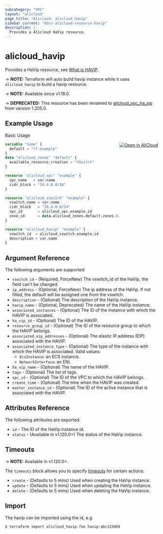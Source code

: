 ```yaml
---
subcategory: "VPC"
layout: "alicloud"
page_title: "Alicloud: alicloud_havip"
sidebar_current: "docs-alicloud-resource-havip"
description: |-
  Provides a Alicloud HaVip resource.
---
```


# alicloud_havip

Provides a HaVip resource, see [What is HAVIP](https://www.alibabacloud.com/help/zh/vpc/developer-reference/api-createhavip).

-> **NOTE:** Terraform will auto build havip instance  while it uses `alicloud_havip` to build a havip resource.

-> **NOTE:** Available since v1.18.0.

-> **DEPRECATED:**  This resource has been renamed to [alicloud_vpc_ha_vip](https://registry.terraform.io/providers/aliyun/alicloud/latest/docs/resources/vpc_ha_vip) from version 1.205.0.

## Example Usage
<div class="oics-button" style="float: right;margin: 0 0 -40px 0;">
  <a href="https://api.aliyun.com/api-tools/terraform?resource=alicloud_havip&exampleId=e6d46400-3bc5-07bd-e280-69cb175856e1afe98108&activeTab=example&spm=docs.r.havip.0.e6d464003b" target="_blank">
    <img alt="Open in AliCloud" src="https://img.alicdn.com/imgextra/i1/O1CN01hjjqXv1uYUlY56FyX_!!6000000006049-55-tps-254-36.svg" style="max-height: 44px; margin: 32px auto; max-width: 100%;">
  </a>
</div>

Basic Usage

```terraform
variable "name" {
  default = "tf-example"
}
data "alicloud_zones" "default" {
  available_resource_creation = "VSwitch"
}

resource "alicloud_vpc" "example" {
  vpc_name   = var.name
  cidr_block = "10.4.0.0/16"
}

resource "alicloud_vswitch" "example" {
  vswitch_name = var.name
  cidr_block   = "10.4.0.0/24"
  vpc_id       = alicloud_vpc.example.id
  zone_id      = data.alicloud_zones.default.zones.0.id
}

resource "alicloud_havip" "example" {
  vswitch_id  = alicloud_vswitch.example.id
  description = var.name
}
```
## Argument Reference

The following arguments are supported:

* `vswitch_id` - (Required, ForceNew) The vswitch_id of the HaVip, the field can't be changed.
* `ip_address` - (Optional, ForceNew) The ip address of the HaVip. If not filled, the default will be assigned one from the vswitch.
* `description` - (Optional) The description of the HaVip instance.
* `havip_name` - (Optional, Deprecated) The name of the HaVip instance.
* `associated_instances` - (Optional) The ID of the instance with which the HAVIP is associated.
* `ha_vip_id` - (Optional) The ID of the HAVIP.
* `resource_group_id` - (Optional) The ID of the resource group to which the HAVIP belongs.
* `associated_eip_addresses` - (Optional) The elastic IP address (EIP) associated with the HAVIP.
* `associated_instance_type` - (Optional) The type of the instance with which the HAVIP is associated. Valid values:
  - `EcsInstance`: an ECS instance.
  - `NetworkInterface`: an ENI.
* `ha_vip_name` - (Optional) The name of the HAVIP.
* `tags` - (Optional) The list of tags.
* `vpc_id` - (Optional) The ID of the VPC to which the HAVIP belongs.
* `create_time` - (Optional) The time when the HAVIP was created.
* `master_instance_id` - (Optional) The ID of the active instance that is associated with the HAVIP.

## Attributes Reference

The following attributes are exported:

* `id` - The ID of the HaVip instance id.
* `status` - (Available in v1.120.0+) The status of the HaVip instance.

## Timeouts

-> **NOTE:** Available in v1.120.0+.

The `timeouts` block allows you to specify [timeouts](https://www.terraform.io/docs/configuration-0-11/resources.html#timeouts) for certain actions:

* `create` - (Defaults to 5 mins) Used when creating the HaVip instance.
* `update` - (Defaults to 5 mins) Used when updating the HaVip instance.
* `delete` - (Defaults to 5 mins) Used when deleting the HaVip instance.

## Import

The havip can be imported using the id, e.g.

```shell
$ terraform import alicloud_havip.foo havip-abc123456
```




